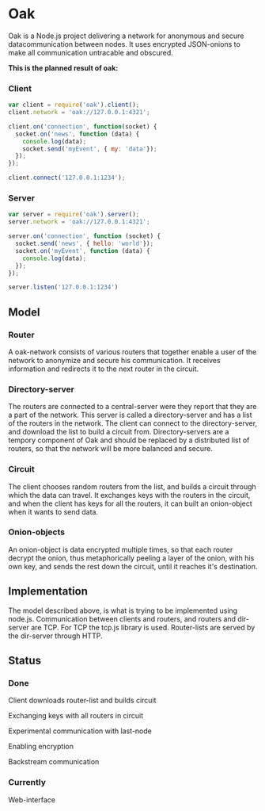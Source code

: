 # Oak

Oak is a Node.js project delivering a network for anonymous and secure datacommunication between nodes. It uses encrypted JSON-onions to make
all communication untracable and obscured.

**This is the planned result of oak:**
### Client
```js
var client = require('oak').client();
client.network = 'oak://127.0.0.1:4321';

client.on('connection', function(socket) {
  socket.on('news', function (data) {
    console.log(data);
    socket.send('myEvent', { my: 'data'});
  });    
});

client.connect('127.0.0.1:1234');
```

### Server
```js
var server = require('oak').server();
server.network = 'oak://127.0.0.1:4321';

server.on('connection', function (socket) {
  socket.send('news', { hello: 'world'});
  socket.on('myEvent', function (data) {
    console.log(data);
  });
});

server.listen('127.0.0.1:1234')
```

## Model

### Router
A oak-network consists of various routers that together enable a user of the network to anonymize and secure
his communication. It receives information and redirects it to the next router in the circuit.

### Directory-server
The routers are connected to a central-server were they report that they are a part of the network.
This server is called a directory-server and has a list of the routers in the network. The client can connect to the
directory-server, and download the list to build a circuit from. Directory-servers are a tempory component of Oak
and should be replaced by a distributed list of routers, so that the network will be more balanced and secure.

### Circuit
The client chooses random routers from the list, and builds a circuit through which the data can travel.
It exchanges keys with the routers in the circuit, and when the client has keys for all the routers, it can built
an onion-object when it wants to send data.

### Onion-objects
An onion-object is data encrypted multiple times, so that each router decrypt the onion, thus metaphorically peeling
a layer of the onion, with his own key, and sends the rest down the circuit, until it reaches it's destination.

## Implementation

The model described above, is what is trying to be implemented using node.js. Communication between clients and routers,
and routers and dir-server are TCP. For TCP the tcp.js library is used. Router-lists are served by the dir-server through
HTTP.

## Status

### Done 
Client downloads router-list and builds circuit

Exchanging keys with all routers in circuit

Experimental communication with last-node

Enabling encryption

Backstream communication

### Currently

Web-interface
